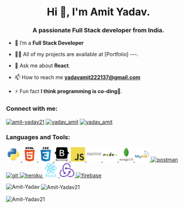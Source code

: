 <h1 align="center">Hi 👋, I'm Amit Yadav.</h1>
<h3 align="center">A passionate Full Stack developer from India.</h3>


- 🌱 I’m a **Full Stack Developer**

- 👨‍💻 All of my projects are available at [Portfolio] ---.

- 💬 Ask me about **React**.

- 📫 How to reach me **yadavamit222137@gmail.com**

- ⚡ Fun fact **I think programming is co-ding🤞**.


<h3 align="left">Connect with me:</h3>
<p align="left">
<a href="https://www.linkedin.com/in/amit-yadav21/" target="blank"><img align="center" src="https://raw.githubusercontent.com/rahuldkjain/github-profile-readme-generator/master/src/images/icons/Social/linked-in-alt.svg" alt="amit-yadav21" height="30" width="40" /></a>
<!-- <a href="https://www.instagram.com/amyadav9732?r=nametag" target="blank"><img align="center" src="https://raw.githubusercontent.com/rahuldkjain/github-profile-readme-generator/master/src/images/icons/Social/instagram.svg" alt="amyadav9732" height="30" width="40" /></a> -->
<a href="https://www.codechef.com/users/yadav_amit" target="blank"><img align="center" src="https://cdn.jsdelivr.net/npm/simple-icons@3.1.0/icons/codechef.svg" alt="yadav_amit" height="30" width="40" /></a>
<a href="https://app.netlify.com/teams/amit-yadav21/overview" target="blank"><img align="center" src="https://res.cloudinary.com/dcexrqoje/image/upload/v1689491612/a55lxwwyg3mfrn81nefp.png" alt="yadav_amit" height="35" width="80" /></a>
</p>

<h3 align="left">Languages and Tools:</h3>
<p align="left">
<a href="https://www.python.org" target="_blank"> <img src="https://raw.githubusercontent.com/devicons/devicon/master/icons/python/python-original.svg" alt="python" width="40" height="40"/> </a><a href="https://www.w3.org/html/" target="_blank"> <img src="https://raw.githubusercontent.com/devicons/devicon/master/icons/html5/html5-original-wordmark.svg" alt="html5" width="40" height="40"/> </a><a href="https://www.w3schools.com/css/" target="_blank"> <img src="https://raw.githubusercontent.com/devicons/devicon/master/icons/css3/css3-original-wordmark.svg" alt="css3" width="40" height="40"/> </a> <a href="https://getbootstrap.com" target="_blank"> <img src="https://raw.githubusercontent.com/devicons/devicon/master/icons/bootstrap/bootstrap-plain-wordmark.svg" alt="bootstrap" width="40" height="40"/> </a><a href="https://developer.mozilla.org/en-US/docs/Web/JavaScript" target="_blank"> <img src="https://raw.githubusercontent.com/devicons/devicon/master/icons/javascript/javascript-original.svg" alt="javascript" width="40" height="40"/> </a> <a href="https://expressjs.com" target="_blank"> <img src="https://raw.githubusercontent.com/devicons/devicon/master/icons/express/express-original-wordmark.svg" alt="express" width="40" height="40"/> </a><a href="https://nodejs.org" target="_blank"> <img src="https://raw.githubusercontent.com/devicons/devicon/master/icons/nodejs/nodejs-original-wordmark.svg" alt="nodejs" width="40" height="40"/> </a><a href="https://www.mongodb.com/" target="_blank"> <img src="https://raw.githubusercontent.com/devicons/devicon/master/icons/mongodb/mongodb-original-wordmark.svg" alt="mongodb" width="40" height="40"/> </a> <a href="https://www.mysql.com/" target="_blank"> <img src="https://raw.githubusercontent.com/devicons/devicon/master/icons/mysql/mysql-original-wordmark.svg" alt="mysql" width="40" height="40"/> </a><a href="https://postman.com" target="_blank"> <img src="https://www.vectorlogo.zone/logos/getpostman/getpostman-icon.svg" alt="postman" width="40" height="40"/> </a> <a href="https://git-scm.com/" target="_blank"> <img src="https://www.vectorlogo.zone/logos/git-scm/git-scm-icon.svg" alt="git" width="40" height="40"/> </a> <a href="https://heroku.com" target="_blank"> <img src="https://www.vectorlogo.zone/logos/heroku/heroku-icon.svg" alt="heroku" width="40" height="40"/> </a> <a href="https://reactjs.org/" target="_blank"> <img src="https://raw.githubusercontent.com/devicons/devicon/master/icons/react/react-original-wordmark.svg" alt="react" width="40" height="40"/> </a> <a href="https://redux.js.org" target="_blank"> <img src="https://raw.githubusercontent.com/devicons/devicon/master/icons/redux/redux-original.svg" alt="redux" width="40" height="40"/> </a><a href="https://firebase.google.com/" target="_blank"> <img src="https://www.vectorlogo.zone/logos/firebase/firebase-icon.svg" alt="firebase" width="40" height="40"/> </a>
</p>

<p><img align="left" src="https://github-readme-stats.vercel.app/api/top-langs?username=Amit-Yadav21&show_icons=true&locale=en&layout=compact" alt="Amit-Yadav" /></p>

<p>&nbsp;<img align="center" src="https://github-readme-stats.vercel.app/api?username=Amit-Yadav21&show_icons=true&locale=en" alt="Amit-Yadav21" /></p>

<p><img align="center" src="https://github-readme-streak-stats.herokuapp.com/?user=Amit-Yadav21&" alt="Amit-Yadav21" /></p>

